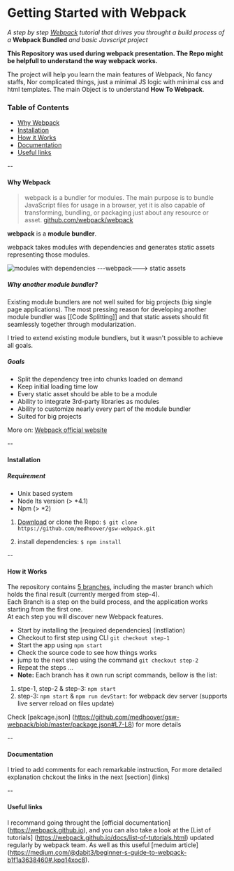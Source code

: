 # Getting Started with Webpack
*A step by step [Webpack](https://webpack.github.io/) tutorial that drives you throught a build process of a* **Webpack Bundled** *and basic Javscript project*


**This Repository was used during webpack presentation. The Repo might be helpfull to understand the way webpack works.**

The project will help you learn the main features of Webpack, No fancy staffs, Nor complicated things, just a minimal JS logic with minimal css and html templates. The main Object is to understand **How To Webpack**.

### Table of Contents
* [Why Webpack](#why-webpack)
* [Installation](#installation)
* [How it Works](#how-it-works)
* [Documentation](#docs)
* [Useful links](#links)


--
<a name="why-webpack"></a>
#### Why Webpack
> webpack is a bundler for modules. The main purpose is to bundle JavaScript files for usage in a browser, yet it is also capable of transforming, bundling, or packaging just about any resource or asset. 
[github.com/webpack/webpack](https://github.com/webpack/webpack)

  
**webpack** is a **module bundler**.

webpack takes modules with dependencies and generates static assets representing those modules.

![modules with dependencies ---webpack---> static assets](http://webpack.github.io/assets/what-is-webpack.png)

##### Why another module bundler?

Existing module bundlers are not well suited for big projects (big single page applications). The most pressing reason for developing another module bundler was [[Code Splitting]] and that static assets should fit seamlessly together through modularization.

I tried to extend existing module bundlers, but it wasn't possible to achieve all goals.

##### Goals

* Split the dependency tree into chunks loaded on demand
* Keep initial loading time low
* Every static asset should be able to be a module
* Ability to integrate 3rd-party libraries as modules
* Ability to customize nearly every part of the module bundler
* Suited for big projects

More on: [Webpack official website](http://webpack.github.io/docs/)

--

<a name="installation"></a>
#### Installation 
##### Requirement
* Unix based system
* Node lts version (> *4.1)
* Npm (> *2)

1. [Download](https://github.com/medhoover/gsw-webpack/archive/master.zip) or clone the Repo:
`$ git clone https://github.com/medhoover/gsw-webpack.git`

2. install dependencies: `$ npm install`

--

<a name="how-it-works"></a>
#### How it Works

The repository contains [5 branches](https://github.com/medhoover/gsw-webpack/branches), including the master branch which holds the final result (currently merged from step-4).  
Each Branch is a step on the build process, and the application works starting from the first one.  
At each step you will discover new Webpack features.

* Start by installing the [required dependencies] (instllation)
* Checkout to first step using CLI `git checkout step-1`
* Start the app using `npm start`
* Check the source code to see how things works
* jump to the next step using the command `git checkout step-2`
* Repeat the steps ...
* **Note:** Each branch has it own run script commands, bellow is the list:

>
1. stpe-1, step-2 & step-3: `npm start`
2. step-3: `npm start` & `npm run devStart`: for webpack dev server (supports live server reload on files update)

Check [pakcage.json] (https://github.com/medhoover/gsw-webpack/blob/master/package.json#L7-L8) for more details

--

<a name="documentation"></a>
#### Documentation
I tried to add comments for each remarkable instruction, For more detailed explanation chckout the links in the next [section] (links)

--

<a name="links"></a>
#### Useful links

I recommand going throught the [official documentation] (https://webpack.github.io), and you can also take a look at the [List of tutorials] (https://webpack.github.io/docs/list-of-tutorials.html) updated regularly by webpack team.
As well as this useful [meduim article] (https://medium.com/@dabit3/beginner-s-guide-to-webpack-b1f1a3638460#.kpq14xoc8).
